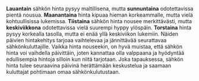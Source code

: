 **Lauantain** sähkön hinta pysyy maltillisena, mutta **sunnuntaina** odotettavissa pientä nousua. **Maanantaina** hinta kipuaa hieman korkeammalle, mutta vielä kohtuullisissa lukemissa. **Tiistaina** sähkön hinta nousee merkittävästi, mutta **keskiviikkona** odotettavissa vielä suurempi hyppy ylöspäin. **Torstaina** hinta pysyy korkealla tasolla, mutta ei enää yllä keskiviikon lukemiin. Näiden päivien hintakehitys tarjoaa vaihtelevaa ja jännittävää seurattavaa sähkönkuluttajille. Vaikka hinta nouseekin, on hyvä muistaa, että sähkön hinta voi vaihdella päivittäin, joten kannattaa olla valppaana ja hyödyntää edullisempia hintoja silloin kun niitä tarjotaan. Joka tapauksessa, sähkön hinta tulee seuraavina päivinä herättämään keskustelua ja saamaan kuluttajat pohtimaan omaa sähkönkulutustaan.